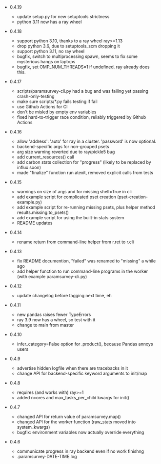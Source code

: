 - 0.4.19
	+ update setup.py for new setuptools strictness
	+ python 3.11 now has a ray wheel

- 0.4.18
	+ support python 3.10, thanks to a ray wheel ray>=1.13
	+ drop python 3.6, due to setuptools_scm dropping it
	+ support python 3.11, no ray wheel
	+ bugfix, switch to multiprocessing spawn, seems to fix some mysterious hangs on laptops
	+ bugfix, set OMP_NUM_THREADS=1 if undefined. ray already does this.

- 0.4.17
	+ scripts/paramsurvey-cli.py had a bug and was failing yet passing crash-only-testing
	+ make sure scripts/*.py fails testing if fail
	+ use Github Actions for CI
	+ don't be misled by empty env variables
	+ fixed hard-to-trigger race condition, reliably triggered by Github Actions

- 0.4.16
	+ allow 'address': 'auto' for ray in a cluster. 'password' is now optional.
	+ backend-specific args for non-grouped psets
	+ arg size warning reverted due to ray/pickle5 bug
	+ add current_resources() call
	+ add carbon stats collection for "progress" (likely to be replaced by influx soon)
	+ made "finalize" function run atexit, removed explicit calls from tests

- 0.4.15
	+ warnings on size of args and for missing shell=True in cli
	+ add example script for complicated pset creation (pset-creation-example.py)
	+ add example script for re-running missing psets, plus helper method results.missing.to_psets()
	+ add example script for using the built-in stats system
	+ README updates

- 0.4.14
	+ rename return from command-line helper from r.ret to r.cli

- 0.4.13
	+ fix README documention, "failed" was renamed to "missing" a while ago
	+ add helper function to run command-line programs in the worker (with example paramsurvey-cli.py)

- 0.4.12
	+ update changelog before tagging next time, eh

- 0.4.11
	+ new pandas raises fewer TypeErrors
	+ ray 3.9 now has a wheel, so test with it
	+ change to main from master

- 0.4.10
	+ infer_category=False option for .product(), because Pandas annoys users

- 0.4.9
	+ advertise hidden logfile when there are tracebacks in it
	+ change API for backend-specific keyword arguments to init/map

- 0.4.8
	+ requires (and works with) ray>=1
	+ added ncores and max_tasks_per_child kwargs for init()

- 0.4.7
	+ changed API for return value of paramsurvey.map()
	+ changed API for the worker function (raw_stats moved into system_kwargs)
	+ bugfix: environment variables now actually override everything

- 0.4.6
	+ communicate progress in ray backend even if no work finishng
	+ .paramsurvey-DATE-TIME.log
